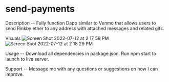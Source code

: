 # send-payments
Description --
Fully function Dapp similar to Venmo that allows users to send Rinkby ether to any address with attached messages and related gifs.

Visuals
![Screen Shot 2022-07-12 at 2 17 59 PM](https://user-images.githubusercontent.com/101055712/178597360-b570bbdc-0ade-44ee-b89a-6209109c4c3d.png)
![Screen Shot 2022-07-12 at 2 18 29 PM](https://user-images.githubusercontent.com/101055712/178597382-d9dae16a-85e9-43f7-8fac-0327ed300a43.png)


Usage --
Download all dependencies in package.json. Run npm start to launch to live server. 

Support --
Message me with any questions or suggestions on how I can improve.

